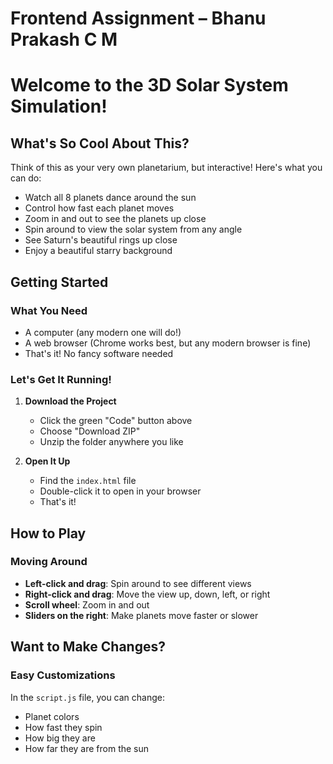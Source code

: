 # Frontend Assignment – Bhanu Prakash C M

# Welcome to the 3D Solar System Simulation! 

##  What's So Cool About This?

Think of this as your very own planetarium, but interactive! Here's what you can do:
- Watch all 8 planets dance around the sun 
- Control how fast each planet moves
- Zoom in and out to see the planets up close 
- Spin around to view the solar system from any angle 
- See Saturn's beautiful rings up close 
- Enjoy a beautiful starry background 

##  Getting Started 

### What You Need
- A computer (any modern one will do!)
- A web browser (Chrome works best, but any modern browser is fine)
- That's it! No fancy software needed 

### Let's Get It Running!

1. **Download the Project**
   - Click the green "Code" button above
   - Choose "Download ZIP"
   - Unzip the folder anywhere you like

2. **Open It Up**
   - Find the `index.html` file
   - Double-click it to open in your browser
   - That's it!  

## How to Play

### Moving Around
- **Left-click and drag**: Spin around to see different views
- **Right-click and drag**: Move the view up, down, left, or right
- **Scroll wheel**: Zoom in and out
- **Sliders on the right**: Make planets move faster or slower

## Want to Make Changes?

### Easy Customizations
In the `script.js` file, you can change:
- Planet colors
- How fast they spin
- How big they are
- How far they are from the sun




